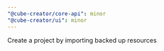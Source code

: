 ```yaml
---
"@cube-creator/core-api": minor
"@cube-creator/ui": minor
---
```


Create a project by importing backed up resources
